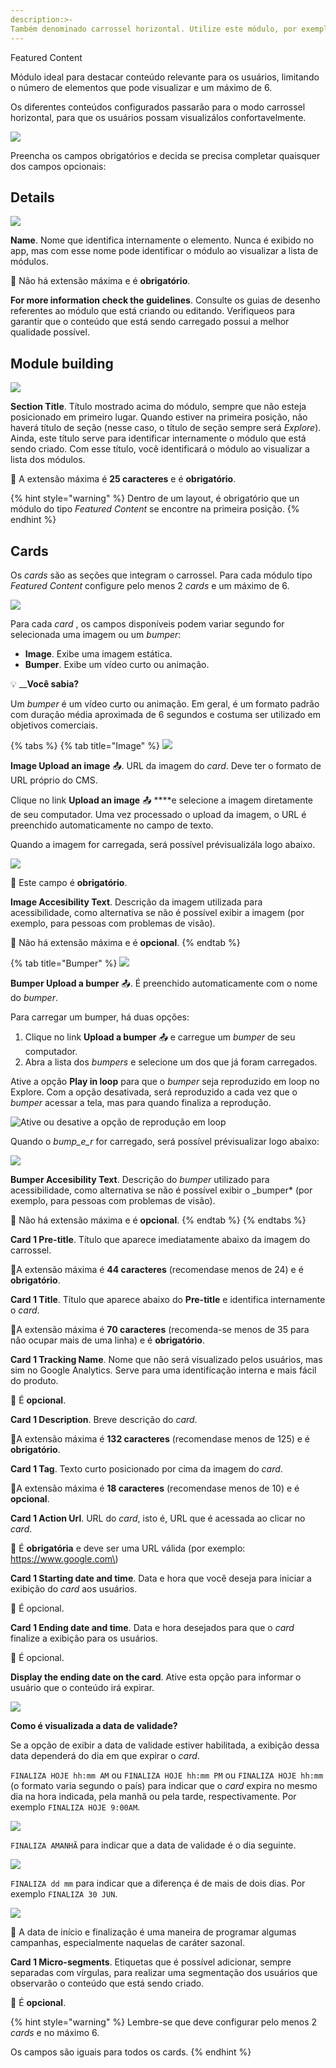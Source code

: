 ```yaml
---
description:>-
Também denominado carrossel horizontal. Utilize este módulo, por exemplo, para destacar conteúdo relevante para o usuário.
---
```


 Featured Content

Módulo ideal para destacar conteúdo relevante para os usuários, limitando o número de elementos que pode visualizar e um máximo de 6.

Os diferentes conteúdos configurados passarão para o modo carrossel horizontal, para que os usuários possam visualizálos confortavelmente.

![](../../.gitbook/assets/image%20%288%29.png)

Preencha os campos obrigatórios e decida se precisa completar quaisquer dos campos opcionais:

## Details

![](../../.gitbook/assets/image%20%2870%29.png)

**Name**. Nome que identifica internamente o elemento. Nunca é exibido no app, mas com esse nome pode identificar o módulo ao visualizar a lista de módulos.

🔅 Não há extensão máxima e é **obrigatório**.

**For more information check the guidelines**. Consulte os guias de desenho referentes ao módulo que está criando ou editando. Verifiqueos para garantir que o conteúdo que está sendo carregado possui a melhor qualidade possível.

## Module building

![](../../.gitbook/assets/image%20%2819%29.png)

**Section Title**. Título mostrado acima do módulo, sempre que não esteja posicionado em primeiro lugar. Quando estiver na primeira posição, não haverá título de seção \(nesse caso, o título de seção sempre será _Explore_\). Ainda, este título serve para identificar internamente o módulo que está sendo criado. Com esse título, você identificará o módulo ao visualizar a lista dos módulos.

🔅 A extensão máxima é **25 caracteres** e é **obrigatório**.

{% hint style="warning" %}
Dentro de um layout, é obrigatório que un módulo do tipo _Featured Content_ se encontre na primeira posição.
{% endhint %}

## Cards

Os _cards_ são as seções que integram o carrossel. Para cada módulo tipo _Featured Content_ configure pelo menos 2 _cards_ e um máximo de 6.

![](../../.gitbook/assets/image.png)

Para cada _card_ , os campos disponíveis podem variar segundo for selecionada uma imagem ou um _bumper_:

* **Image**. Exibe uma imagem estática.
* **Bumper**. Exibe um vídeo curto ou animação.

💡 __**Você sabia?** 

Um _bumper_ é um vídeo curto ou animação. Em geral, é um formato padrão com duração média aproximada de 6 segundos e costuma ser utilizado em objetivos comerciais.

{% tabs %}
{% tab title="Image" %}
![](../../.gitbook/assets/image%20%2811%29.png)

**Image Upload an image** 📤. URL da imagem do _card_. Deve ter o formato de URL próprio do CMS.

Clique no link **Upload an image** 📤 ****e selecione a imagem diretamente de seu computador. Uma vez processado o upload da imagem, o URL é preenchido automaticamente no campo de texto.

Quando a imagem for carregada, será possível prévisualizála logo abaixo.

![](https://lh4.googleusercontent.com/dULPpwb-XaQ083yWLTZF1G1l_7MO0cW70lM7eg5-ZpMvWyZAPBHjJJpMVNjiTUDtgMy1ng2b_JaSkVRGDZd84K0oSvZnzSS9wp_ddXuGkWXzR2Loo3Pbeio_0pm5ESpRuO28cUhx)

🔅 Este campo é **obrigatório**.

**Image Accesibility Text**. Descrição da imagem utilizada para acessibilidade, como alternativa se não é possível exibir a imagem \(por exemplo, para pessoas com problemas de visão\).

🔅 Não há extensão máxima e é **opcional**.
{% endtab %}

{% tab title="Bumper" %}
![](../../.gitbook/assets/image%20%2821%29.png)

**Bumper Upload a bumper** 📤. É preenchido automaticamente com o nome do _bumper_.

Para carregar um bumper, há duas opções:

1. Clique no link **Upload a bumper** 📤 e carregue um _bumper_ de seu computador.
2. Abra a lista dos _bumpers_ e selecione um dos que já foram carregados.

Ative a opção **Play in loop** para que o *bumper* seja reproduzido em loop no Explore. Com a opção desativada, será reproduzido a cada vez que o *bumper* acessar a tela, mas para quando finaliza a reprodução.

![Ative ou desative a opção de reprodução em loop](../../.gitbook/assets/image%20%2826%29.png)

Quando o _bump_e_r_ for carregado, será possível prévisualizar logo abaixo:

![](https://lh3.googleusercontent.com/3IXi0mLJsZm9bEzL8Tv-0-lZoNL-TfIve9tuIW_3fQCsNTzYPF7HhKdPi_Vl5RV-TiRr7AF3LgeRpOP-IYXqNsxsMQqz2eZ-_T-zseUG3oWU7N7coCU5szug3M2kTo65W4LYDuT_)

**Bumper Accesibility Text**. Descrição do _bumper_ utilizado para acessibilidade, como alternativa se não é possível exibir o _bumper* \(por exemplo, para pessoas com problemas de visão\).

🔅 Não há extensão máxima e é **opcional**.
{% endtab %}
{% endtabs %}

**Card 1 Pre\-title**. Título que aparece imediatamente abaixo da imagem do carrossel.

🔅A extensão máxima é **44 caracteres** \(recomendase menos de 24\) e é **obrigatório**.

**Card 1 Title**. Título que aparece abaixo do **Pre\-title** e identifica internamente o _card_.

🔅A extensão máxima é **70 caracteres** \(recomenda\-se menos de 35 para não ocupar mais de uma linha\) e é **obrigatório**.

**Card 1 Tracking Name**. Nome que não será visualizado pelos usuários, mas sim no Google Analytics. Serve para uma identificação interna e mais fácil do produto.

🔅 É **opcional**.

**Card 1 Description**. Breve descrição do _card_.

🔅A extensão máxima é **132 caracteres** \(recomendase menos de 125\) e é **obrigatório**.

**Card 1 Tag**. Texto curto posicionado por cima da imagem do _card_.

🔅A extensão máxima é **18 caracteres** \(recomendase menos de 10\) e é **opcional**.

**Card 1 Action Url**. URL do _card_, isto é, URL que é acessada ao clicar no _card_.

🔅 É **obrigatória** e deve ser uma URL válida \(por exemplo: https://www.google.com\)

**Card 1 Starting date and time**. Data e hora que você deseja para iniciar a exibição do _card_ aos usuários.

🔅 É opcional.

**Card 1 Ending date and time**. Data e hora desejados para que o _card_ finalize a exibição para os usuários.

🔅 É opcional.

**Display the ending date on the card**. Ative esta opção para informar o usuário que o conteúdo irá expirar.

![](../../.gitbook/assets/image%20%2825%29.png)

**Como é visualizada a data de validade?** 

Se a opção de exibir a data de validade estiver habilitada, a exibição dessa data dependerá do dia em que expirar o _card_.

`FINALIZA HOJE hh:mm AM` ou `FINALIZA HOJE hh:mm PM` ou `FINALIZA HOJE hh:mm` \(o formato varia segundo o país\) para indicar que o _card_ expira no mesmo dia na hora indicada, pela manhã ou pela tarde, respectivamente. Por exemplo `FINALIZA HOJE 9:00AM`.

![](../../.gitbook/assets/image%20%2859%29.png)

`FINALIZA AMANHÃ` para indicar que a data de validade é o dia seguinte.

![](../../.gitbook/assets/image%20%286%29.png)

`FINALIZA dd mm` para indicar que a diferença é de mais de dois dias. Por exemplo `FINALIZA 30 JUN`.

![](../../.gitbook/assets/image%20%2822%29.png)

🎯 A data de início e finalização é uma maneira de programar algumas campanhas, especialmente naquelas de caráter sazonal.

**Card 1 Micro\-segments**. Etiquetas que é possível adicionar, sempre separadas com vírgulas, para realizar uma segmentação dos usuários que observarão o conteúdo que está sendo criado.

🔅 É **opcional**.

{% hint style="warning" %}
Lembre\-se que deve configurar pelo menos 2 _cards_ e no máximo 6.

Os campos são iguais para todos os cards.
{% endhint %}

